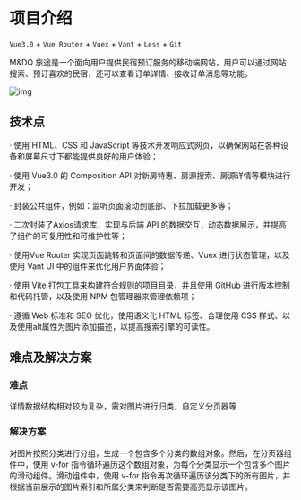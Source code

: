 # 项目介绍

`Vue3.0` + `Vue Router` + `Vuex` + `Vant` + `Less` + `Git`

M&DQ 旅途是一个面向用户提供民宿预订服务的移动端网站，用户可以通过网站搜索、预订喜欢的民宿，还可以查看订单详情、接收订单消息等功能。

![img](https://telegra.ph/file/a3c05633b9a05bc347c97.png)

## 技术点

· 使用 HTML、CSS 和 JavaScript 等技术开发响应式网页，以确保网站在各种设备和屏幕尺寸下都能提供良好的用户体验；

· 使用 Vue3.0 的 Composition API 对新房特惠、房源搜索、房源详情等模块进行开发；

· 封装公共组件，例如：监听页面滚动到底部、下拉加载更多等；

· 二次封装了Axios请求库，实现与后端 API 的数据交互，动态数据展示，并提高了组件的可复用性和可维护性等；

· 使用Vue Router 实现页面跳转和页面间的数据传递、Vuex 进行状态管理，以及使用 Vant UI 中的组件来优化用户界面体验；

· 使用 Vite 打包工具来构建符合规则的项目目录，并且使用 GitHub 进行版本控制和代码托管，以及使用 NPM 包管理器来管理依赖项；

· 遵循 Web 标准和 SEO 优化，使用语义化 HTML 标签、合理使用 CSS 样式、以及使用alt属性为图片添加描述，以提高搜索引擎的可读性。

## 难点及解决方案
### 难点
详情数据结构相对较为复杂，需对图片进行归类，自定义分页器等
### 解决方案
对图片按照分类进行分组，生成一个包含多个分类的数组对象。然后，在分页器组件中，使用 v-for 指令循环遍历这个数组对象，为每个分类显示一个包含多个图片的滑动组件。滑动组件中，使用 v-for 指令再次循环遍历该分类下的所有图片，并根据当前展示的图片索引和所属分类来判断是否需要高亮显示该图片。
